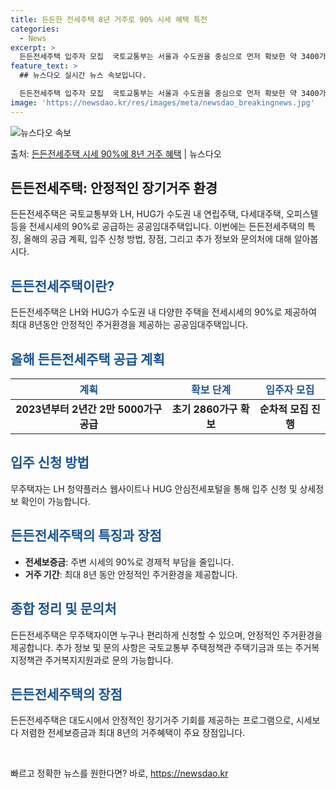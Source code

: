 ```yaml
---
title: 든든한 전세주택 8년 거주로 90% 시세 혜택 특전
categories:
  - News
excerpt: >
  든든전세주택 입주자 모집  국토교통부는 서울과 수도권을 중심으로 먼저 확보한 약 3400가구에 대해 오는 2…
feature_text: >
  ## 뉴스다오 실시간 뉴스 속보입니다.

  든든전세주택 입주자 모집  국토교통부는 서울과 수도권을 중심으로 먼저 확보한 약 3400가구에 대해 오는 2…
image: 'https://newsdao.kr/res/images/meta/newsdao_breakingnews.jpg'
---
```


![뉴스다오 속보](https://newsdao.kr/res/images/meta/newsdao_breakingnews.jpg)

<p>출처: <a href="https://newsdao.kr/4288" rel="dofollow">든든전세주택 시세 90%에 8년 거주 혜택</a> | 뉴스다오</p>

<h2 data-ke-size="size26">든든전세주택: 안정적인 장기거주 환경</h2>
<p data-ke-size="size16">든든전세주택은 국토교통부와 LH, HUG가 수도권 내 연립주택, 다세대주택, 오피스텔 등을 전세시세의 90%로 공급하는 공공임대주택입니다. 이번에는 든든전세주택의 특징, 올해의 공급 계획, 입주 신청 방법, 장점, 그리고 추가 정보와 문의처에 대해 알아봅시다. </p>

<h2 data-ke-size="size23"><b><span style="color: #1a5490;">든든전세주택이란?</span></b></h2>
<p>든든전세주택은 LH와 HUG가 수도권 내 다양한 주택을 전세시세의 90%로 제공하여 최대 8년동안 안정적인 주거환경을 제공하는 공공임대주택입니다.</p>

<h2 data-ke-size="size23"><b><span style="color: #1a5490;">올해 든든전세주택 공급 계획</span></b></h2>
<table>
<thead>
<tr>
<th><b><span style="color: #1a5490;">계획</span></b></th>
<th><b><span style="color: #1a5490;">확보 단계</span></b></th>
<th><b><span style="color: #1a5490;">입주자 모집</span></b></th>
</tr>
</thead>
<tbody>
<tr>
<td style="text-align: center; height: 17px;"><b>2023년부터 2년간 2만 5000가구 공급</b></td>
<td style="text-align: center; height: 17px;"><b>초기 2860가구 확보</b></td>
<td style="text-align: center; height: 17px;"><b>순차적 모집 진행</b></td>
</tr>
</tbody>
</table>

<h2 data-ke-size="size23"><b><span style="color: #1a5490;">입주 신청 방법</span></b></h2>
<p>무주택자는 LH 청약플러스 웹사이트나 HUG 안심전세포털을 통해 입주 신청 및 상세정보 확인이 가능합니다.</p>

<h2 data-ke-size="size23"><b><span style="color: #1a5490;">든든전세주택의 특징과 장점</span></b></h2>
<ul>
<li><b>전세보증금</b>: 주변 시세의 90%로 경제적 부담을 줄입니다.</li>
<li><b>거주 기간</b>: 최대 8년 동안 안정적인 주거환경을 제공합니다.</li>
</ul>

<h2 data-ke-size="size23"><b><span style="color: #1a5490;">종합 정리 및 문의처</span></b></h2>
<p>든든전세주택은 무주택자이면 누구나 편리하게 신청할 수 있으며, 안정적인 주거환경을 제공합니다. 추가 정보 및 문의 사항은 국토교통부 주택정책관 주택기금과 또는 주거복지정책관 주거복지지원과로 문의 가능합니다.</p>

<h2 data-ke-size="size23"><b><span style="color: #1a5490;">든든전세주택의 장점</span></b></h2>
<p>든든전세주택은 대도시에서 안정적인 장기거주 기회를 제공하는 프로그램으로, 시세보다 저렴한 전세보증금과 최대 8년의 거주혜택이 주요 장점입니다.</p>

<p data-ke-size="size16">&nbsp;</p> 

빠르고 정확한 뉴스를 원한다면? 바로, <a href="https://newsdao.kr" rel="dofollow">https://newsdao.kr</a>


